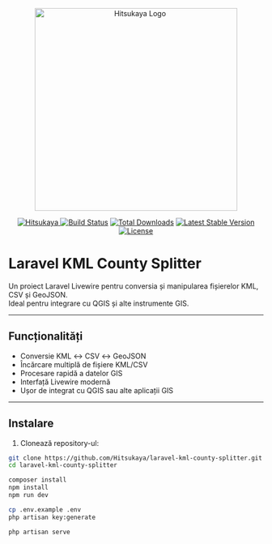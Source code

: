 <p align="center">
  <img src="https://i.imgur.com/bmrJ0A7.png" width="400" alt="Hitsukaya Logo">
</p>

<p align="center">
<a href="https://hitsukaya.com">
  <img src="https://img.shields.io/badge/Hitsukaya-ff0000?style=flat" alt="Hitsukaya">
</a>
<a href="https://github.com/laravel/framework/actions"><img src="https://github.com/laravel/framework/workflows/tests/badge.svg" alt="Build Status"></a>
<a href="https://packagist.org/packages/laravel/framework"><img src="https://img.shields.io/packagist/dt/laravel/framework" alt="Total Downloads"></a>
<a href="https://packagist.org/packages/laravel/framework"><img src="https://img.shields.io/packagist/v/laravel/framework" alt="Latest Stable Version"></a>
<a href="https://packagist.org/packages/laravel/framework"><img src="https://img.shields.io/packagist/l/laravel/framework" alt="License"></a>
</p>

# Laravel KML County Splitter

Un proiect Laravel Livewire pentru conversia și manipularea fișierelor KML, CSV și GeoJSON.  
Ideal pentru integrare cu QGIS și alte instrumente GIS.

---

## Funcționalități

- Conversie KML ↔ CSV ↔ GeoJSON  
- Încărcare multiplă de fișiere KML/CSV  
- Procesare rapidă a datelor GIS  
- Interfață Livewire modernă  
- Ușor de integrat cu QGIS sau alte aplicații GIS  

---

## Instalare

1. Clonează repository-ul:

```bash
git clone https://github.com/Hitsukaya/laravel-kml-county-splitter.git
cd laravel-kml-county-splitter

composer install
npm install
npm run dev

cp .env.example .env
php artisan key:generate

php artisan serve

